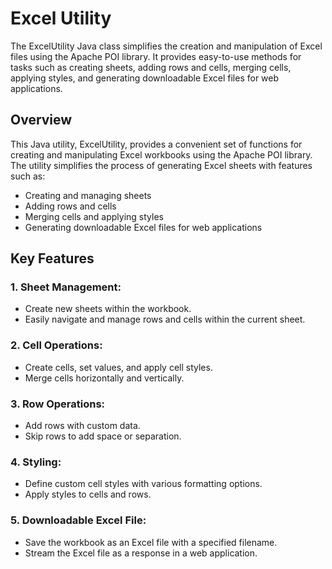 # Excel Utility
The ExcelUtility Java class simplifies the creation and manipulation of Excel files using the Apache POI library. It provides easy-to-use methods for tasks such as creating sheets, adding rows and cells, merging cells, applying styles, and generating downloadable Excel files for web applications.

## Overview
This Java utility, ExcelUtility, provides a convenient set of functions for creating and manipulating Excel workbooks using the Apache POI library. The utility simplifies the process of generating Excel sheets with features such as:

- Creating and managing sheets
- Adding rows and cells
- Merging cells and applying styles
- Generating downloadable Excel files for web applications

## Key Features
### 1. Sheet Management:
  - Create new sheets within the workbook.
  - Easily navigate and manage rows and cells within the current sheet.

### 2. Cell Operations:
  - Create cells, set values, and apply cell styles.
  - Merge cells horizontally and vertically.

### 3. Row Operations:
   - Add rows with custom data.
   - Skip rows to add space or separation.

### 4. Styling:
   - Define custom cell styles with various formatting options.
   - Apply styles to cells and rows.

### 5. Downloadable Excel File:
  - Save the workbook as an Excel file with a specified filename.
  - Stream the Excel file as a response in a web application.
